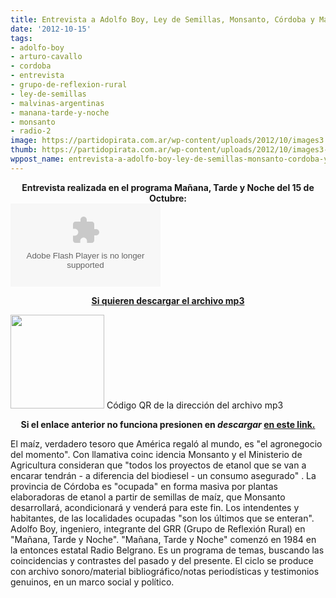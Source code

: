 ```yaml
---
title: Entrevista a Adolfo Boy, Ley de Semillas, Monsanto, Córdoba y Más
date: '2012-10-15'
tags:
- adolfo-boy
- arturo-cavallo
- cordoba
- entrevista
- grupo-de-reflexion-rural
- ley-de-semillas
- malvinas-argentinas
- manana-tarde-y-noche
- monsanto
- radio-2
image: https://partidopirata.com.ar/wp-content/uploads/2012/10/images3.jpg
thumb: https://partidopirata.com.ar/wp-content/uploads/2012/10/images3-150x150.jpg
wppost_name: entrevista-a-adolfo-boy-ley-de-semillas-monsanto-cordoba-y-mas
---
```


<center>
<strong>Entrevista realizada en el programa Mañana, Tarde y Noche del 15 de Octubre:</strong></center><object id="player1497566" width="240" height="133" classid="clsid:d27cdb6e-ae6d-11cf-96b8-444553540000" codebase="http://download.macromedia.com/pub/shockwave/cabs/flash/swflash.cab#version=6,0,40,0"><param name="AllowScriptAccess" value="always" /><param name="allowFullScreen" value="true" /><param name="wmode" value="transparent" /><param name="src" value="http://www.ivoox.com/playerivoox_ee_1497566_1.html" /><param name="allowfullscreen" value="true" /><param name="allowscriptaccess" value="always" /><embed id="player1497566" width="240" height="133" type="application/x-shockwave-flash" src="http://www.ivoox.com/playerivoox_ee_1497566_1.html" AllowScriptAccess="always" allowFullScreen="true" wmode="transparent" allowfullscreen="true" allowscriptaccess="always" /></object>
<p style="text-align: center;"><strong><a href="http://www.ivoox.com/manana-tarde-noche-entrevista-a-adolfo-boy_md_1497566_1.mp3" target="_blank">Si quieren descargar el archivo mp3</a></strong></p>


<a href="https://partidopirata.com.ar/wp-content/uploads/2012/10/chart4.png"><img class="size-full wp-image-6852" title="chart" src="https://partidopirata.com.ar/wp-content/uploads/2012/10/chart4.png" alt="" width="150" height="150" /></a> Código QR de la dirección del archivo mp3

<p style="text-align: center;"><strong>Si el enlace anterior no funciona presionen en <em>descargar</em> <a href="http://www.ivoox.com/manana-tarde-noche-entrevista-a-adolfo-boy-audios-mp3_rf_1497566_1.html" target="_blank">en este link.</a></strong></p>
El maíz, verdadero tesoro que América regaló al mundo, es "el agronegocio del momento". Con llamativa coinc idencia Monsanto y el Ministerio de Agricultura consideran que "todos los proyectos de etanol que se van a encarar tendrán - a diferencia del biodiesel - un consumo asegurado" . La provincia de Córdoba es "ocupada" en forma masiva por plantas elaboradoras de etanol a partir de semillas de maíz, que Monsanto desarrollará, acondicionará y venderá para este fin. Los intendentes y habitantes, de las localidades ocupadas "son los últimos que se enteran". Adolfo Boy, ingeniero, integrante del GRR (Grupo de Reflexión Rural) en "Mañana, Tarde y Noche".
"Mañana, Tarde y Noche" comenzó en 1984 en la entonces estatal Radio Belgrano. Es un programa de temas, buscando las coincidencias y contrastes del pasado y del presente. El ciclo se produce con archivo sonoro/material bibliográfico/notas periodísticas y testimonios genuinos, en un marco social y político.
